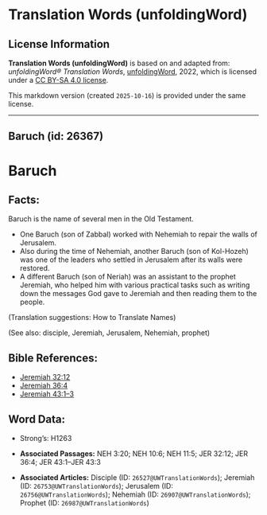 # Translation Words (unfoldingWord)

## License Information

**Translation Words (unfoldingWord)** is based on and adapted from: _unfoldingWord® Translation Words_, [unfoldingWord](https://unfoldingword.org/utw), 2022, which is licensed under a [CC BY-SA 4.0 license](https://creativecommons.org/licenses/by-sa/4.0/legalcode.en).

This markdown version (created `2025-10-16`) is provided under the same license.



--------------------------------

## Baruch (id: 26367)

Baruch
======

Facts:
------

Baruch is the name of several men in the Old Testament.

* One Baruch (son of Zabbal) worked with Nehemiah to repair the walls of Jerusalem.
* Also during the time of Nehemiah, another Baruch (son of Kol\-Hozeh) was one of the leaders who settled in Jerusalem after its walls were restored.
* A different Baruch (son of Neriah) was an assistant to the prophet Jeremiah, who helped him with various practical tasks such as writing down the messages God gave to Jeremiah and then reading them to the people.

(Translation suggestions: How to Translate Names)

(See also: disciple, Jeremiah, Jerusalem, Nehemiah, prophet)

Bible References:
-----------------

* [Jeremiah 32:12](https://ref.ly/Jer32:12)
* [Jeremiah 36:4](https://ref.ly/Jer36:4)
* [Jeremiah 43:1–3](https://ref.ly/Jer43:1-Jer43:3)

Word Data:
----------

* Strong’s: H1263

* **Associated Passages:** NEH 3:20; NEH 10:6; NEH 11:5; JER 32:12; JER 36:4; JER 43:1–JER 43:3
* **Associated Articles:** Disciple (ID: `26527@UWTranslationWords`); Jeremiah (ID: `26753@UWTranslationWords`); Jerusalem (ID: `26756@UWTranslationWords`); Nehemiah (ID: `26907@UWTranslationWords`); Prophet (ID: `26987@UWTranslationWords`)

